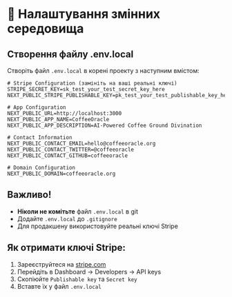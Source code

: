 # 🔧 Налаштування змінних середовища

## Створення файлу .env.local

Створіть файл `.env.local` в корені проекту з наступним вмістом:

```env
# Stripe Configuration (замініть на ваші реальні ключі)
STRIPE_SECRET_KEY=sk_test_your_test_secret_key_here
NEXT_PUBLIC_STRIPE_PUBLISHABLE_KEY=pk_test_your_test_publishable_key_here

# App Configuration
NEXT_PUBLIC_URL=http://localhost:3000
NEXT_PUBLIC_APP_NAME=CoffeeOracle
NEXT_PUBLIC_APP_DESCRIPTION=AI-Powered Coffee Ground Divination

# Contact Information
NEXT_PUBLIC_CONTACT_EMAIL=hello@coffeeoracle.org
NEXT_PUBLIC_CONTACT_TWITTER=@coffeeoracle
NEXT_PUBLIC_CONTACT_GITHUB=coffeeoracle

# Domain Configuration
NEXT_PUBLIC_DOMAIN=coffeeoracle.org
```

## Важливо!

- **Ніколи не комітьте** файл `.env.local` в git
- Додайте `.env.local` до `.gitignore`
- Для продакшену використовуйте реальні ключі Stripe

## Як отримати ключі Stripe:

1. Зареєструйтеся на [stripe.com](https://stripe.com)
2. Перейдіть в Dashboard → Developers → API keys
3. Скопіюйте `Publishable key` та `Secret key`
4. Вставте їх у файл `.env.local`
